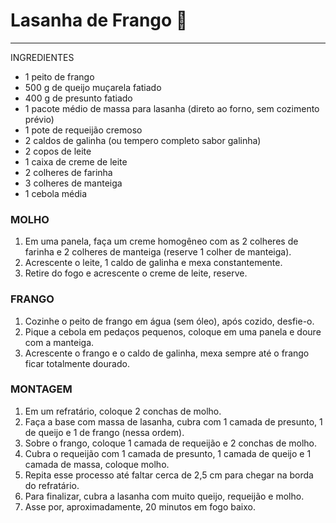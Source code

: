 # Lasanha de Frango :chicken:

***

INGREDIENTES

- 1 peito de frango
- 500 g de queijo muçarela fatiado
- 400 g de presunto fatiado
- 1 pacote médio de massa para lasanha (direto ao forno, sem cozimento prévio)
- 1 pote de requeijão cremoso
- 2 caldos de galinha (ou tempero completo sabor galinha)
- 2 copos de leite
- 1 caixa de creme de leite
- 2 colheres de farinha
- 3 colheres de manteiga
- 1 cebola média

### MOLHO

1. Em uma panela, faça um creme homogêneo com as 2 colheres de farinha e 2 colheres de manteiga (reserve 1 colher de manteiga).
2. Acrescente o leite, 1 caldo de galinha e mexa constantemente.
3. Retire do fogo e acrescente o creme de leite, reserve.

### FRANGO

1. Cozinhe o peito de frango em água (sem óleo), após cozido, desfie-o.
2. Pique a cebola em pedaços pequenos, coloque em uma panela e doure com a manteiga.
3. Acrescente o frango e o caldo de galinha, mexa sempre até o frango ficar totalmente dourado.

### MONTAGEM

1. Em um refratário, coloque 2 conchas de molho.
2. Faça a base com massa de lasanha, cubra com 1 camada de presunto, 1 de queijo e 1 de frango (nessa ordem).
3. Sobre o frango, coloque 1 camada de requeijão e 2 conchas de molho.
4. Cubra o requeijão com 1 camada de presunto, 1 camada de queijo e 1 camada de massa, coloque molho.
5. Repita esse processo até faltar cerca de 2,5 cm para chegar na borda do refratário.
6. Para finalizar, cubra a lasanha com muito queijo, requeijão e molho.
7. Asse por, aproximadamente, 20 minutos em fogo baixo.